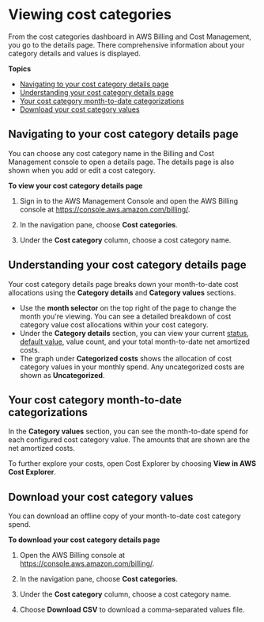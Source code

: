 # Viewing cost categories<a name="view-cost-categories"></a>

From the cost categories dashboard in AWS Billing and Cost Management, you go to the details page\. There comprehensive information about your category details and values is displayed\.

**Topics**
+ [Navigating to your cost category details page](#view-cost-categories-details-navigate)
+ [Understanding your cost category details page](#view-cost-categories-details)
+ [Your cost category month\-to\-date categorizations](#view-cost-categories-details-mtd)
+ [Download your cost category values](#view-cost-categories-details-csv)

## Navigating to your cost category details page<a name="view-cost-categories-details-navigate"></a>

You can choose any cost category name in the Billing and Cost Management console to open a details page\. The details page is also shown when you add or edit a cost category\.<a name="view-cost-categories-steps"></a>

**To view your cost category details page**

1. Sign in to the AWS Management Console and open the AWS Billing console at [https://console\.aws\.amazon\.com/billing/](https://console.aws.amazon.com/billing/)\.

1. In the navigation pane, choose **Cost categories**\.

1. Under the **Cost category** column, choose a cost category name\.

## Understanding your cost category details page<a name="view-cost-categories-details"></a>

Your cost category details page breaks down your month\-to\-date cost allocations using the **Category details** and **Category values** sections\.
+ Use the **month selector** on the top right of the page to change the month you're viewing\. You can see a detailed breakdown of cost category value cost allocations within your cost category\.
+ Under the **Category details** section, you can view your current [status](manage-cost-categories.md#cost-categories-stat), [default value](manage-cost-categories.md#cost-categories-default-value), value count, and your total month\-to\-date net amortized costs\.
+ The graph under **Categorized costs** shows the allocation of cost category values in your monthly spend\. Any uncategorized costs are shown as **Uncategorized**\.

## Your cost category month\-to\-date categorizations<a name="view-cost-categories-details-mtd"></a>

In the **Category values** section, you can see the month\-to\-date spend for each configured cost category value\. The amounts that are shown are the net amortized costs\.

To further explore your costs, open Cost Explorer by choosing **View in AWS Cost Explorer**\.

## Download your cost category values<a name="view-cost-categories-details-csv"></a>

You can download an offline copy of your month\-to\-date cost category spend\.<a name="view-cost-categories-details-csv-steps"></a>

**To download your cost category details page**

1. Open the AWS Billing console at [https://console\.aws\.amazon\.com/billing/](https://console.aws.amazon.com/billing/home?#/)\.

1. In the navigation pane, choose **Cost categories**\.

1. Under the **Cost category** column, choose a cost category name\.

1. Choose **Download CSV** to download a comma\-separated values file\.
